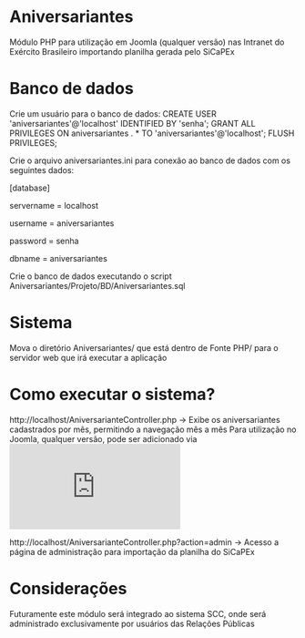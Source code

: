 # Aniversariantes
Módulo PHP para utilização em Joomla (qualquer versão) nas Intranet do Exército Brasileiro importando planilha gerada pelo SiCaPEx

# Banco de dados
Crie um usuário para o banco de dados:
CREATE USER 'aniversariantes'@'localhost' IDENTIFIED BY 'senha';
GRANT ALL PRIVILEGES ON aniversariantes . * TO 'aniversariantes'@'localhost';
FLUSH PRIVILEGES;

Crie o arquivo aniversariantes.ini para conexão ao banco de dados com os seguintes dados:

[database]

servername = localhost

username = aniversariantes

password = senha

dbname = aniversariantes

Crie o banco de dados executando o script Aniversariantes/Projeto/BD/Aniversariantes.sql

# Sistema
Mova o diretório Aniversariantes/ que está dentro de Fonte PHP/ para o servidor web que irá executar a aplicação

# Como executar o sistema?
http://localhost/AniversarianteController.php -> Exibe os aniversariantes cadastrados por mês, permitindo a navegação mês a mês
Para utilização no Joomla, qualquer versão, pode ser adicionado via <iframe style="border:0" src="http://localhost/AniversarianteController.php"></iframe> 

http://localhost/AniversarianteController.php?action=admin -> Acesso a página de administração para importação da planilha do SiCaPEx

# Considerações
Futuramente este módulo será integrado ao sistema SCC, onde será administrado exclusivamente por usuários das Relações Públicas
